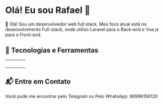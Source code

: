 # Olá! Eu sou Rafael 👋

🚀 Olá! Sou um desenvolvedor web full stack. Meu foco atual está no desenvolvimento Full-stack, onde utilizo Laravel para o Back-end e Vue.js para o Front-end.

## 🔧 Tecnologias e Ferramentas

<table>
  <tbody>
    <tr>
      <td align="center">
        <img alt="" src="https://img.shields.io/badge/HTML5-E34F26?style=for-the-badge&logo=html5&logoColor=white">
      </td>
      <td align="center">
        <img alt="" src="https://img.shields.io/badge/CSS3-1572B6?style=for-the-badge&logo=css3&logoColor=white">
      </td>
      <td align="center">
        <img alt="" src="https://img.shields.io/badge/JavaScript-F7DF1E?style=for-the-badge&logo=javascript&logoColor=black">
      </td>
      <td align="center">
        <img alt="" src="https://img.shields.io/badge/Vue.js-4FC08D?style=for-the-badge&logo=vue.js&logoColor=white">
      </td>
    </tr>
    <tr>
      <td align="center">
        <img alt="" src="https://img.shields.io/badge/Node.js-43853D?style=for-the-badge&logo=node.js&logoColor=white">
      </td>
      <td align="center">
        <img alt="" src="https://img.shields.io/badge/PHP-777BB4?style=for-the-badge&logo=php&logoColor=white">
      </td>
      <td align="center">
        <img alt="" src="https://img.shields.io/badge/Laravel-FF2D20?style=for-the-badge&logo=laravel&logoColor=white">
      </td>
      <td align="center">
        <img alt="" src="https://img.shields.io/badge/Quasar-1976D2?style=for-the-badge&logo=quasar&logoColor=white">
      </td>
    </tr>
    <tr>
      <td align="center">
        <img alt="" src="https://img.shields.io/badge/MySQL-00000F?style=for-the-badge&logo=mysql&logoColor=white">
      </td>
      <td align="center">
        <img alt="" src="https://img.shields.io/badge/SQLite-07405E?style=for-the-badge&logo=sqlite&logoColor=white">
      </td>
      <td align="center">
        <img alt="" src="https://img.shields.io/badge/MariaDB-003545?style=for-the-badge&logo=mariadb&logoColor=white">
      </td>
      <td align="center">
        <img alt="" src="https://img.shields.io/badge/Pinia-FFD95A?style=for-the-badge&logo=pinia&logoColor=black">
      </td>
    </tr>
    <tr>
      <td align="center">
        <img alt="" src="https://img.shields.io/badge/Git-F05032?style=for-the-badge&logo=git&logoColor=white">
      </td>
      <td align="center">
        <img alt="" src="https://img.shields.io/badge/GitFlow-000000?style=for-the-badge&logo=git&logoColor=white">
      </td>
      <td align="center">
        <img alt="" src="https://img.shields.io/badge/GitHub-100000?style=for-the-badge&logo=github&logoColor=white">
      </td>
    </tr>
  <tbody>
</table>

## 📬 Entre em Contato

Você pode me encontrar pelo Telegram ou Pelo WhatsApp: 66996156120
